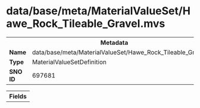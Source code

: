 <h1>data/base/meta/MaterialValueSet/Hawe_Rock_Tileable_Gravel.mvs</h1><table><tr><th colspan="100%">Metadata</th></tr><tr><td><b>Name</b></td><td>data/base/meta/MaterialValueSet/Hawe_Rock_Tileable_Gravel.mvs</td></tr><tr><td><b>Type</b></td><td>MaterialValueSetDefinition</td></tr><tr><td><b>SNO ID</b></td><td>697681</td></tr></table>

<table><tr><th colspan="100%">Fields</th></tr></table>

